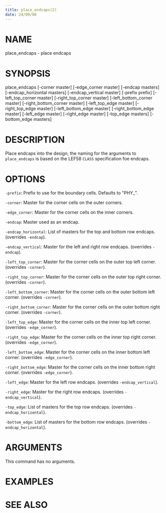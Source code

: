 ```yaml
---
title: place_endcaps(2)
date: 24/09/08
---
```


# NAME

place_endcaps - place endcaps

# SYNOPSIS

place_endcaps
    [-corner master]
    [-edge_corner master]
    [-endcap masters]
    [-endcap_horizontal masters]
    [-endcap_vertical master]
    [-prefix prefix]
    [-left_top_corner master]
    [-right_top_corner master]
    [-left_bottom_corner master]
    [-right_bottom_corner master]
    [-left_top_edge master]
    [-right_top_edge master]
    [-left_bottom_edge master]
    [-right_bottom_edge master]
    [-left_edge master]
    [-right_edge master]
    [-top_edge masters]
    [-bottom_edge masters]


# DESCRIPTION

Place endcaps into the design, the naming for the arguments to `place_endcaps` is based on the 
LEF58 `CLASS` specification foe endcaps.

# OPTIONS

`-prefix`:  Prefix to use for the boundary cells. Defaults to "PHY_".

`-corner`:  Master for the corner cells on the outer corners.

`-edge_corner`:  Master for the corner cells on the inner corners.

`-endcap`:  Master used as an endcap.

`-endcap_horizontal`:  List of masters for the top and bottom row endcaps. (overrides `-endcap`).

`-endcap_vertical`:  Master for the left and right row endcaps. (overrides `-endcap`).

`-left_top_corner`:  Master for the corner cells on the outer top left corner. (overrides `-corner`).

`-right_top_corner`:  Master for the corner cells on the outer top right corner. (overrides `-corner`).

`-left_bottom_corner`:  Master for the corner cells on the outer bottom left corner. (overrides `-corner`).

`-right_bottom_corner`:  Master for the corner cells on the outer bottom right corner. (overrides `-corner`).

`-left_top_edge`:  Master for the corner cells on the inner top left corner. (overrides `-edge_corner`).

`-right_top_edge`:  Master for the corner cells on the inner top right corner. (overrides `-edge_corner`).

`-left_bottom_edge`:  Master for the corner cells on the inner bottom left corner. (overrides `-edge_corner`).

`-right_bottom_edge`:  Master for the corner cells on the inner bottom right corner. (overrides `-edge_corner`).

`-left_edge`:  Master for the left row endcaps. (overrides `-endcap_vertical`).

`-right_edge`:  Master for the right row endcaps. (overrides `-endcap_vertical`).

`-top_edge`:  List of masters for the top row endcaps. (overrides `-endcap_horizontal`).

`-bottom_edge`:  List of masters for the bottom row endcaps. (overrides `-endcap_horizontal`).

# ARGUMENTS

This command has no arguments.

# EXAMPLES

# SEE ALSO
